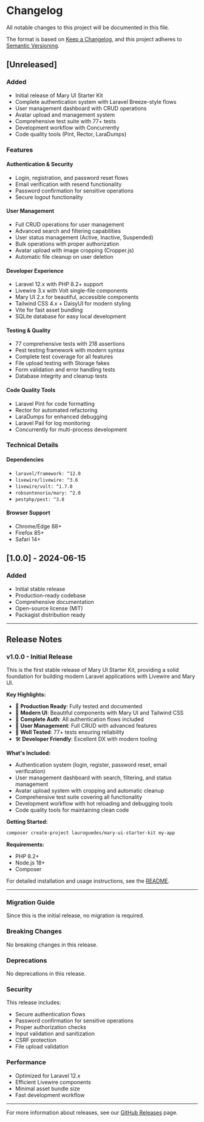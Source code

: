 # Changelog

All notable changes to this project will be documented in this file.

The format is based on [Keep a Changelog](https://keepachangelog.com/en/1.0.0/),
and this project adheres to [Semantic Versioning](https://semver.org/spec/v2.0.0.html).

## [Unreleased]

### Added
- Initial release of Mary UI Starter Kit
- Complete authentication system with Laravel Breeze-style flows
- User management dashboard with CRUD operations
- Avatar upload and management system
- Comprehensive test suite with 77+ tests
- Development workflow with Concurrently
- Code quality tools (Pint, Rector, LaraDumps)

### Features

#### Authentication & Security
- Login, registration, and password reset flows
- Email verification with resend functionality
- Password confirmation for sensitive operations
- Secure logout functionality

#### User Management
- Full CRUD operations for user management
- Advanced search and filtering capabilities
- User status management (Active, Inactive, Suspended)
- Bulk operations with proper authorization
- Avatar upload with image cropping (Cropper.js)
- Automatic file cleanup on user deletion

#### Developer Experience
- Laravel 12.x with PHP 8.2+ support
- Livewire 3.x with Volt single-file components
- Mary UI 2.x for beautiful, accessible components
- Tailwind CSS 4.x + DaisyUI for modern styling
- Vite for fast asset bundling
- SQLite database for easy local development

#### Testing & Quality
- 77 comprehensive tests with 218 assertions
- Pest testing framework with modern syntax
- Complete test coverage for all features
- File upload testing with Storage fakes
- Form validation and error handling tests
- Database integrity and cleanup tests

#### Code Quality Tools
- Laravel Pint for code formatting
- Rector for automated refactoring
- LaraDumps for enhanced debugging
- Laravel Pail for log monitoring
- Concurrently for multi-process development

### Technical Details

#### Dependencies
- `laravel/framework: ^12.0`
- `livewire/livewire: ^3.6`
- `livewire/volt: ^1.7.0`
- `robsontenorio/mary: ^2.0`
- `pestphp/pest: ^3.8`

#### Browser Support
- Chrome/Edge 88+
- Firefox 85+
- Safari 14+

## [1.0.0] - 2024-06-15

### Added
- Initial stable release
- Production-ready codebase
- Comprehensive documentation
- Open-source license (MIT)
- Packagist distribution ready

---

## Release Notes

### v1.0.0 - Initial Release

This is the first stable release of Mary UI Starter Kit, providing a solid foundation for building modern Laravel applications with Livewire and Mary UI.

**Key Highlights:**
- 🚀 **Production Ready**: Fully tested and documented
- 🎨 **Modern UI**: Beautiful components with Mary UI and Tailwind CSS
- 🔐 **Complete Auth**: All authentication flows included
- 👥 **User Management**: Full CRUD with advanced features
- 🧪 **Well Tested**: 77+ tests ensuring reliability
- 🛠️ **Developer Friendly**: Excellent DX with modern tooling

**What's Included:**
- Authentication system (login, register, password reset, email verification)
- User management dashboard with search, filtering, and status management
- Avatar upload system with cropping and automatic cleanup
- Comprehensive test suite covering all functionality
- Development workflow with hot reloading and debugging tools
- Code quality tools for maintaining clean code

**Getting Started:**
```bash
composer create-project lauroguedes/mary-ui-starter-kit my-app
```

**Requirements:**
- PHP 8.2+
- Node.js 18+
- Composer

For detailed installation and usage instructions, see the [README](README.md).

---

### Migration Guide

Since this is the initial release, no migration is required.

### Breaking Changes

No breaking changes in this release.

### Deprecations

No deprecations in this release.

### Security

This release includes:
- Secure authentication flows
- Password confirmation for sensitive operations
- Proper authorization checks
- Input validation and sanitization
- CSRF protection
- File upload validation

### Performance

- Optimized for Laravel 12.x
- Efficient Livewire components
- Minimal asset bundle size
- Fast development workflow

---

For more information about releases, see our [GitHub Releases](https://github.com/lauroguedes/mary-ui-starter-kit/releases) page.
